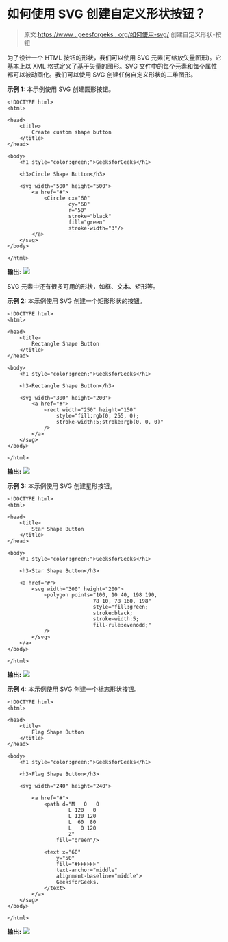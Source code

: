 # 如何使用 SVG 创建自定义形状按钮？

> 原文:[https://www . geesforgeks . org/如何使用-svg/](https://www.geeksforgeeks.org/how-to-create-custom-shape-button-using-svg/) 创建自定义形状-按钮

为了设计一个 HTML 按钮的形状，我们可以使用 SVG 元素(可缩放矢量图形)。它基本上以 XML 格式定义了基于矢量的图形。SVG 文件中的每个元素和每个属性都可以被动画化。我们可以使用 SVG 创建任何自定义形状的二维图形。

**示例 1:** 本示例使用 SVG 创建圆形按钮。

```htmlhtml
<!DOCTYPE html> 
<html> 

<head> 
    <title> 
        Create custom shape button
    </title> 
</head>

<body>
    <h1 style="color:green;">GeeksforGeeks</h1>

    <h3>Circle Shape Button</h3>

    <svg width="500" height="500">
        <a href="#">
            <Circle cx="60"
                    cy="60"
                    r="50"
                    stroke="black"
                    fill="green"
                    stroke-width="3"/>
        </a>
    </svg>
</body>

</html>
```

**输出:**
![](img/d6136026f74376614d827bb26ccfbcf1.png)

SVG 元素中还有很多可用的形状，如框、文本、矩形等。

**示例 2:** 本示例使用 SVG 创建一个矩形形状的按钮。

```htmlhtml
<!DOCTYPE html> 
<html> 

<head> 
    <title> 
        Rectangle Shape Button
    </title> 
</head>

<body>
    <h1 style="color:green;">GeeksforGeeks</h1>

    <h3>Rectangle Shape Button</h3>

    <svg width="300" height="200">
        <a href="#">
            <rect width="250" height="150"
                style="fill:rgb(0, 255, 0);
                stroke-width:5;stroke:rgb(0, 0, 0)"
            />
        </a>
    </svg>
</body>

</html>
```

**输出:**
![](img/151f96d175d1e669181bc448c1da66f0.png)

**示例 3:** 本示例使用 SVG 创建星形按钮。

```htmlhtml
<!DOCTYPE html> 
<html> 

<head> 
    <title> 
        Star Shape Button
    </title> 
</head>

<body>
    <h1 style="color:green;">GeeksforGeeks</h1>

    <h3>Star Shape Button</h3>

    <a href="#">
        <svg width="300" height="200">
            <polygon points="100, 10 40, 198 190,
                            78 10, 78 160, 198"
                            style="fill:green;
                            stroke:black;
                            stroke-width:5;
                            fill-rule:evenodd;"
            />
        </svg>
    </a>
</body>

</html>
```

**输出:**
![](img/1afb49410f0f18828024d24f379a23b6.png)

**示例 4:** 本示例使用 SVG 创建一个标志形状按钮。

```htmlhtml
<!DOCTYPE html> 
<html> 

<head> 
    <title> 
        Flag Shape Button
    </title> 
</head>

<body>
    <h1 style="color:green;">GeeksforGeeks</h1>

    <h3>Flag Shape Button</h3>

    <svg width="240" height="240">

        <a href="#">
            <path d="M   0   0
                    L 120   0
                    L 120 120
                    L  60  80
                    L   0 120
                    Z"
                fill="green"/>

            <text x="60"
                y="50"
                fill="#FFFFFF"
                text-anchor="middle"
                alignment-baseline="middle">
                GeeksforGeeks.
            </text>
        </a>
    </svg>
</body>

</html>
```

**输出:**
![](img/eb438e7b48b7263ef32b80e55cf32c64.png)